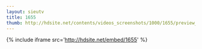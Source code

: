 ```yaml
---
layout: sieutv
title: 1655
thumb: http://hdsite.net/contents/videos_screenshots/1000/1655/preview_360p.mp4.jpg
---
```

{% include iframe src='http://hdsite.net/embed/1655' %}
 
